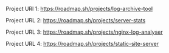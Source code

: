 
Project URl 1:
https://roadmap.sh/projects/log-archive-tool

Project URL 2:
https://roadmap.sh/projects/server-stats

Project URL 3:
https://roadmap.sh/projects/nginx-log-analyser

Project URL 4:
https://roadmap.sh/projects/static-site-server
